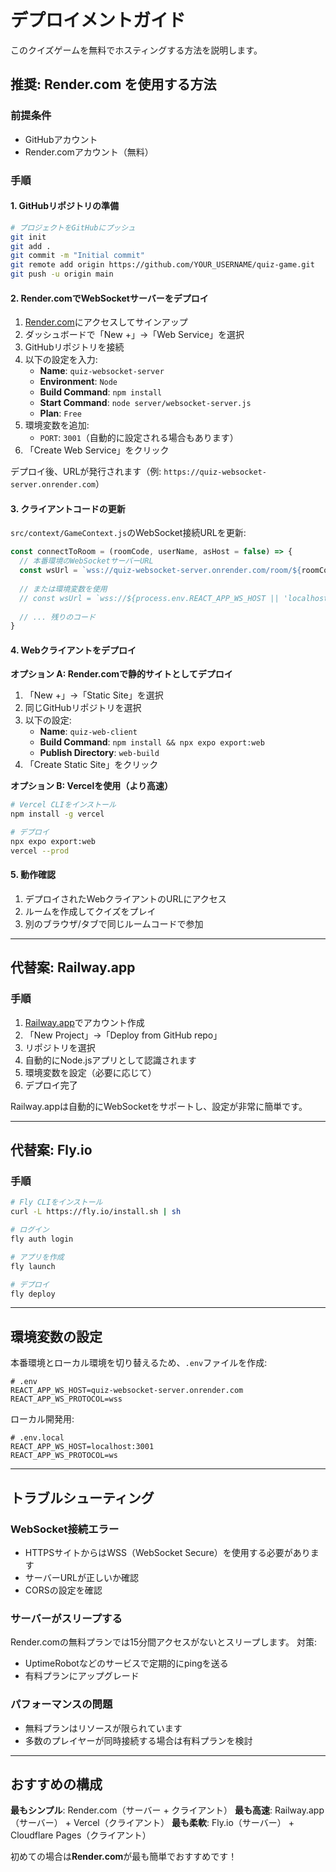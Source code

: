 # デプロイメントガイド

このクイズゲームを無料でホスティングする方法を説明します。

## 推奨: Render.com を使用する方法

### 前提条件
- GitHubアカウント
- Render.comアカウント（無料）

### 手順

#### 1. GitHubリポジトリの準備

```bash
# プロジェクトをGitHubにプッシュ
git init
git add .
git commit -m "Initial commit"
git remote add origin https://github.com/YOUR_USERNAME/quiz-game.git
git push -u origin main
```

#### 2. Render.comでWebSocketサーバーをデプロイ

1. [Render.com](https://render.com)にアクセスしてサインアップ
2. ダッシュボードで「New +」→「Web Service」を選択
3. GitHubリポジトリを接続
4. 以下の設定を入力:
   - **Name**: `quiz-websocket-server`
   - **Environment**: `Node`
   - **Build Command**: `npm install`
   - **Start Command**: `node server/websocket-server.js`
   - **Plan**: `Free`
5. 環境変数を追加:
   - `PORT`: `3001`（自動的に設定される場合もあります）
6. 「Create Web Service」をクリック

デプロイ後、URLが発行されます（例: `https://quiz-websocket-server.onrender.com`）

#### 3. クライアントコードの更新

`src/context/GameContext.js`のWebSocket接続URLを更新:

```javascript
const connectToRoom = (roomCode, userName, asHost = false) => {
  // 本番環境のWebSocketサーバーURL
  const wsUrl = `wss://quiz-websocket-server.onrender.com/room/${roomCode}`;
  
  // または環境変数を使用
  // const wsUrl = `wss://${process.env.REACT_APP_WS_HOST || 'localhost:3001'}/room/${roomCode}`;
  
  // ... 残りのコード
}
```

#### 4. Webクライアントをデプロイ

**オプション A: Render.comで静的サイトとしてデプロイ**

1. 「New +」→「Static Site」を選択
2. 同じGitHubリポジトリを選択
3. 以下の設定:
   - **Name**: `quiz-web-client`
   - **Build Command**: `npm install && npx expo export:web`
   - **Publish Directory**: `web-build`
4. 「Create Static Site」をクリック

**オプション B: Vercelを使用（より高速）**

```bash
# Vercel CLIをインストール
npm install -g vercel

# デプロイ
npx expo export:web
vercel --prod
```

#### 5. 動作確認

1. デプロイされたWebクライアントのURLにアクセス
2. ルームを作成してクイズをプレイ
3. 別のブラウザ/タブで同じルームコードで参加

---

## 代替案: Railway.app

### 手順

1. [Railway.app](https://railway.app)でアカウント作成
2. 「New Project」→「Deploy from GitHub repo」
3. リポジトリを選択
4. 自動的にNode.jsアプリとして認識されます
5. 環境変数を設定（必要に応じて）
6. デプロイ完了

Railway.appは自動的にWebSocketをサポートし、設定が非常に簡単です。

---

## 代替案: Fly.io

### 手順

```bash
# Fly CLIをインストール
curl -L https://fly.io/install.sh | sh

# ログイン
fly auth login

# アプリを作成
fly launch

# デプロイ
fly deploy
```

---

## 環境変数の設定

本番環境とローカル環境を切り替えるため、`.env`ファイルを作成:

```env
# .env
REACT_APP_WS_HOST=quiz-websocket-server.onrender.com
REACT_APP_WS_PROTOCOL=wss
```

ローカル開発用:
```env
# .env.local
REACT_APP_WS_HOST=localhost:3001
REACT_APP_WS_PROTOCOL=ws
```

---

## トラブルシューティング

### WebSocket接続エラー

- HTTPSサイトからはWSS（WebSocket Secure）を使用する必要があります
- サーバーURLが正しいか確認
- CORSの設定を確認

### サーバーがスリープする

Render.comの無料プランでは15分間アクセスがないとスリープします。
対策:
- UptimeRobotなどのサービスで定期的にpingを送る
- 有料プランにアップグレード

### パフォーマンスの問題

- 無料プランはリソースが限られています
- 多数のプレイヤーが同時接続する場合は有料プランを検討

---

## おすすめの構成

**最もシンプル**: Render.com（サーバー + クライアント）
**最も高速**: Railway.app（サーバー） + Vercel（クライアント）
**最も柔軟**: Fly.io（サーバー） + Cloudflare Pages（クライアント）

初めての場合は**Render.com**が最も簡単でおすすめです！
